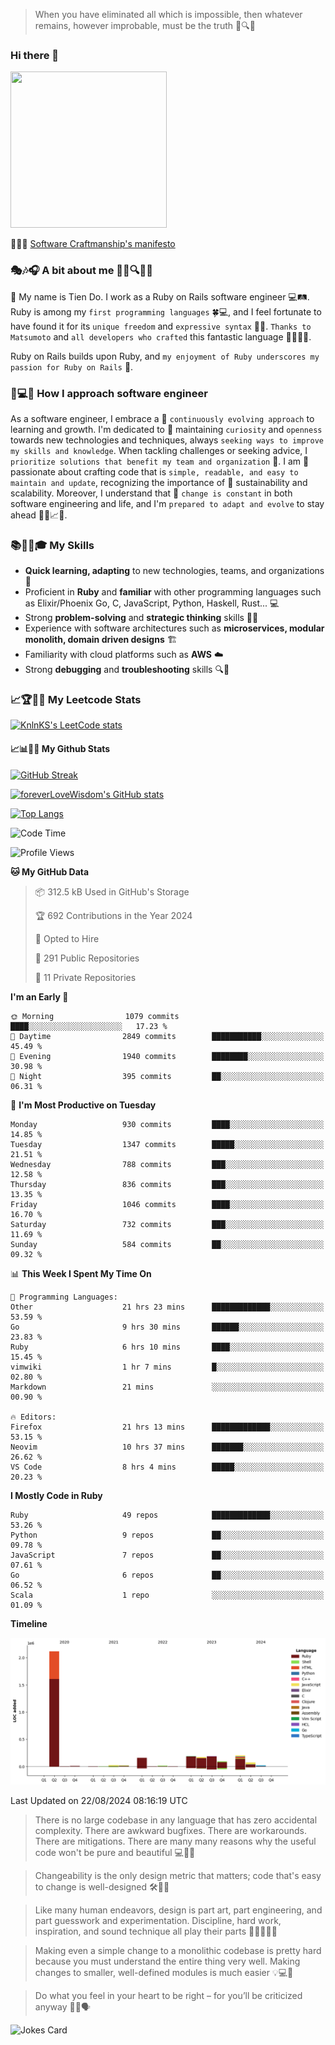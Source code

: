 > When you have eliminated all which is impossible, then whatever remains, however improbable, must be the truth 🤔🔍💡
### Hi there 👋

<!--
**foreverLoveWisdom/foreverLoveWisdom** is a ✨ _special_ ✨ repository because its `README.md` (this file) appears on your GitHub profile.

Here are some ideas to get you started:

- 🔭 I’m currently working on ...
- 🌱 I’m currently learning ...
- 👯 I’m looking to collaborate on ...
- 🤔 I’m looking for help with ...
- 💬 Ask me about ...
- 📫 How to reach me: ...
- 😄 Pronouns: ...
- ⚡ Fun fact: ...
-->

<img src="https://codecondo.com/wp-content/uploads/2017/09/railslogo.png" width="250" height="250">

 📜🔨🌟 [Software Craftmanship's manifesto](http://manifesto.softwarecraftsmanship.org/)

### 🎭🎶🎧 A bit about me 🕵️‍♀️🔍🕵️‍♂️
👋 My name is Tien Do. I work as a Ruby on Rails software engineer 💻🛤️. Ruby is among my `first programming languages` 🍀💻, and I feel fortunate to have found it for its `unique freedom` and `expressive syntax` 🤗💬. `Thanks to Matsumoto` and `all developers who crafted` this fantastic language 🙏👨‍💻🌟.

Ruby on Rails builds upon Ruby, and `my enjoyment of Ruby underscores my passion for Ruby on Rails` 🤩.

### 🤔💻🔨 How I approach software engineer
As a software engineer, I embrace a 🔄 `continuously evolving approach` to learning and growth. I'm dedicated to 🤔 maintaining `curiosity` and `openness` towards new technologies and techniques, always `seeking ways to improve my skills and knowledge`. When tackling challenges or seeking advice, I `prioritize solutions that benefit my team and organization` 👥. I am 🎉 passionate about crafting code that is `simple, readable, and easy to maintain and update`, recognizing the importance of 🌱 sustainability and scalability. Moreover, I understand that 🌊 `change is constant` in both software engineering and life, and I'm `prepared to adapt and evolve` to stay ahead 🏃‍♂️📈🔄.

### 📚🧑‍💻🎓 My Skills
- **Quick learning, adapting** to new technologies, teams, and organizations 🚀
- Proficient in **Ruby** and **familiar** with other programming languages such as Elixir/Phoenix Go, C, JavaScript, Python, Haskell, Rust... 💻
- Strong **problem-solving** and **strategic thinking** skills 🤔💡
- Experience with software architectures such as **microservices, modular monolith, domain driven designs** 🏗️
- Familiarity with cloud platforms such as **AWS** ☁️ 
- Strong **debugging** and **troubleshooting** skills 🔍🐞


### 📈🏆🧑‍💻 My Leetcode Stats
[![KnlnKS's LeetCode stats](https://leetcode-stats-six.vercel.app/?username=foreverLoveWisdom&theme=dark)](https://github.com/KnlnKS/leetcode-stats)

#### 📈📊👨‍💻  My Github Stats

[![GitHub Streak](https://github-readme-streak-stats.herokuapp.com/?user=foreverLoveWisdom&theme=dracula)](https://git.io/streak-stats)
&nbsp;
&nbsp;

[![foreverLoveWisdom's GitHub stats](https://github-readme-stats.vercel.app/api?username=foreverLoveWisdom&show_icons=true&theme=react&count_private=true)](https://github.com/anuraghazra/github-readme-stats)

[![Top Langs](https://github-readme-stats.vercel.app/api/top-langs/?username=foreverLoveWisdom&show_icons=true&theme=vue-dark)](https://github.com/anuraghazra/github-readme-stats)

<!--START_SECTION:waka-->
![Code Time](http://img.shields.io/badge/Code%20Time-3%2C162%20hrs%2021%20mins-blue)

![Profile Views](http://img.shields.io/badge/Profile%20Views-0-blue)

**🐱 My GitHub Data** 

> 📦 312.5 kB Used in GitHub's Storage 
 > 
> 🏆 692 Contributions in the Year 2024
 > 
> 💼 Opted to Hire
 > 
> 📜 291 Public Repositories 
 > 
> 🔑 11 Private Repositories 
 > 
**I'm an Early 🐤** 

```text
🌞 Morning                1079 commits        ████░░░░░░░░░░░░░░░░░░░░░   17.23 % 
🌆 Daytime                2849 commits        ███████████░░░░░░░░░░░░░░   45.49 % 
🌃 Evening                1940 commits        ████████░░░░░░░░░░░░░░░░░   30.98 % 
🌙 Night                  395 commits         ██░░░░░░░░░░░░░░░░░░░░░░░   06.31 % 
```
📅 **I'm Most Productive on Tuesday** 

```text
Monday                   930 commits         ████░░░░░░░░░░░░░░░░░░░░░   14.85 % 
Tuesday                  1347 commits        █████░░░░░░░░░░░░░░░░░░░░   21.51 % 
Wednesday                788 commits         ███░░░░░░░░░░░░░░░░░░░░░░   12.58 % 
Thursday                 836 commits         ███░░░░░░░░░░░░░░░░░░░░░░   13.35 % 
Friday                   1046 commits        ████░░░░░░░░░░░░░░░░░░░░░   16.70 % 
Saturday                 732 commits         ███░░░░░░░░░░░░░░░░░░░░░░   11.69 % 
Sunday                   584 commits         ██░░░░░░░░░░░░░░░░░░░░░░░   09.32 % 
```


📊 **This Week I Spent My Time On** 

```text
💬 Programming Languages: 
Other                    21 hrs 23 mins      █████████████░░░░░░░░░░░░   53.59 % 
Go                       9 hrs 30 mins       ██████░░░░░░░░░░░░░░░░░░░   23.83 % 
Ruby                     6 hrs 10 mins       ████░░░░░░░░░░░░░░░░░░░░░   15.45 % 
vimwiki                  1 hr 7 mins         █░░░░░░░░░░░░░░░░░░░░░░░░   02.80 % 
Markdown                 21 mins             ░░░░░░░░░░░░░░░░░░░░░░░░░   00.90 % 

🔥 Editors: 
Firefox                  21 hrs 13 mins      █████████████░░░░░░░░░░░░   53.15 % 
Neovim                   10 hrs 37 mins      ███████░░░░░░░░░░░░░░░░░░   26.62 % 
VS Code                  8 hrs 4 mins        █████░░░░░░░░░░░░░░░░░░░░   20.23 % 
```

**I Mostly Code in Ruby** 

```text
Ruby                     49 repos            █████████████░░░░░░░░░░░░   53.26 % 
Python                   9 repos             ██░░░░░░░░░░░░░░░░░░░░░░░   09.78 % 
JavaScript               7 repos             ██░░░░░░░░░░░░░░░░░░░░░░░   07.61 % 
Go                       6 repos             ██░░░░░░░░░░░░░░░░░░░░░░░   06.52 % 
Scala                    1 repo              ░░░░░░░░░░░░░░░░░░░░░░░░░   01.09 % 
```



**Timeline**

![Lines of Code chart](https://raw.githubusercontent.com/foreverLoveWisdom/foreverLoveWisdom/main/assets/bar_graph.png)


 Last Updated on 22/08/2024 08:16:19 UTC
<!--END_SECTION:waka-->


> There is no large codebase in any language that has zero accidental complexity. There are awkward bugfixes. There are workarounds. There are mitigations.
> There are many many reasons why the useful code won't be pure and beautiful 💻🐞🤔

> Changeability is the only design metric that matters; code that's easy to change is well-designed 🛠️🔄🎨

> Like many human endeavors, design is part art, part engineering, and part guesswork and experimentation. Discipline, hard work, inspiration, and sound technique all play their parts 🎨🧑‍💻🔬🧪

> Mak­ing even a sim­ple change to a mono­lith­ic code­base is pret­ty hard because you must under­stand the entire thing very well. Mak­ing changes to small­er, well-defined mod­ules is much easier 💡💻🤔
 
 > Do what you feel in your heart to be right – for you’ll be criticized anyway 💖🙏🗣️ 
 
![Jokes Card](https://readme-jokes.vercel.app/api)
